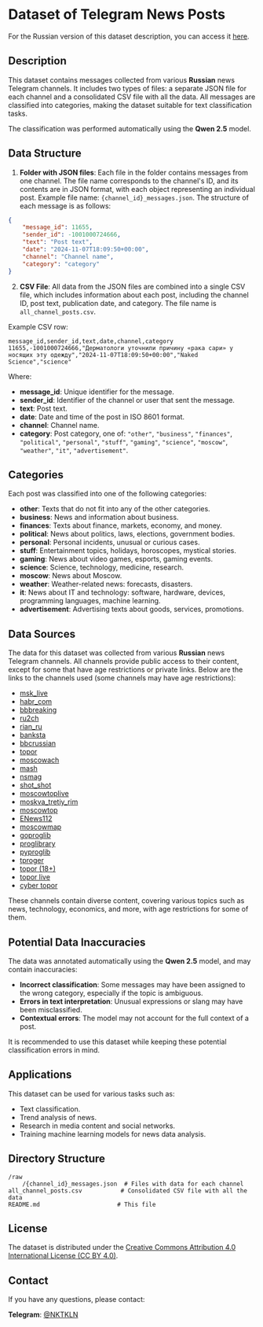 # Dataset of Telegram News Posts

For the Russian version of this dataset description, you can access it [here](README_ru.md).

## Description

This dataset contains messages collected from various **Russian** news Telegram channels. It includes two types of files: a separate JSON file for each channel and a consolidated CSV file with all the data. All messages are classified into categories, making the dataset suitable for text classification tasks.

The classification was performed automatically using the **Qwen 2.5** model.

## Data Structure

1. **Folder with JSON files**: Each file in the folder contains messages from one channel. The file name corresponds to the channel's ID, and its contents are in JSON format, with each object representing an individual post. Example file name: `{channel_id}_messages.json`. The structure of each message is as follows:

```json
{
    "message_id": 11655,
    "sender_id": -1001000724666,
    "text": "Post text",
    "date": "2024-11-07T18:09:50+00:00",
    "channel": "Channel name",
    "category": "category"
}
```

2. **CSV File**: All data from the JSON files are combined into a single CSV file, which includes information about each post, including the channel ID, post text, publication date, and category. The file name is `all_channel_posts.csv`.

Example CSV row:

```csv
message_id,sender_id,text,date,channel,category
11655,-1001000724666,"Дерматологи уточнили причину «рака сари» у носящих эту одежду","2024-11-07T18:09:50+00:00","Naked Science","science"
```

Where:

- **message_id**: Unique identifier for the message.
- **sender_id**: Identifier of the channel or user that sent the message.
- **text**: Post text.
- **date**: Date and time of the post in ISO 8601 format.
- **channel**: Channel name.
- **category**: Post category, one of: `"other"`, `"business"`, `"finances"`, `"political"`, `"personal"`, `"stuff"`, `"gaming"`, `"science"`, `"moscow"`, `"weather"`, `"it"`, `"advertisement"`.

## Categories

Each post was classified into one of the following categories:

- **other**: Texts that do not fit into any of the other categories.
- **business**: News and information about business.
- **finances**: Texts about finance, markets, economy, and money.
- **political**: News about politics, laws, elections, government bodies.
- **personal**: Personal incidents, unusual or curious cases.
- **stuff**: Entertainment topics, holidays, horoscopes, mystical stories.
- **gaming**: News about video games, esports, gaming events.
- **science**: Science, technology, medicine, research.
- **moscow**: News about Moscow.
- **weather**: Weather-related news: forecasts, disasters.
- **it**: News about IT and technology: software, hardware, devices, programming languages, machine learning.
- **advertisement**: Advertising texts about goods, services, promotions.

## Data Sources

The data for this dataset was collected from various **Russian** news Telegram channels. All channels provide public access to their content, except for some that have age restrictions or private links. Below are the links to the channels used (some channels may have age restrictions):

- [msk_live](https://t.me/msk_live)
- [habr_com](https://t.me/habr_com)
- [bbbreaking](https://t.me/bbbreaking)
- [ru2ch](https://t.me/ru2ch)
- [rian_ru](https://t.me/rian_ru)
- [banksta](https://t.me/banksta)
- [bbcrussian](https://t.me/bbcrussian)
- [topor](https://t.me/topor)
- [moscowach](https://t.me/moscowach)
- [mash](https://t.me/mash)
- [nsmag](https://t.me/nsmag)
- [shot_shot](https://t.me/shot_shot)
- [moscowtoplive](https://t.me/moscowtoplive)
- [moskva_tretiy_rim](https://t.me/moskva_tretiy_rim)
- [moscowtop](https://t.me/moscowtop)
- [ENews112](https://t.me/ENews112)
- [moscowmap](https://t.me/moscowmap)
- [goproglib](https://t.me/goproglib)
- [proglibrary](https://t.me/proglibrary)
- [pyproglib](https://t.me/pyproglib)
- [tproger](https://t.me/tproger)
- [topor (18+)](https://t.me/joinchat/ScL1FOCgJCbFNJK1)
- [topor live](https://t.me/+oDf_lVJzbNQyYWFi)
- [cyber topor](https://t.me/+iI538bjZlGJmYWQy)

These channels contain diverse content, covering various topics such as news, technology, economics, and more, with age restrictions for some of them.

## Potential Data Inaccuracies

The data was annotated automatically using the **Qwen 2.5** model, and may contain inaccuracies:

- **Incorrect classification**: Some messages may have been assigned to the wrong category, especially if the topic is ambiguous.
- **Errors in text interpretation**: Unusual expressions or slang may have been misclassified.
- **Contextual errors**: The model may not account for the full context of a post.

It is recommended to use this dataset while keeping these potential classification errors in mind.

## Applications

This dataset can be used for various tasks such as:

- Text classification.
- Trend analysis of news.
- Research in media content and social networks.
- Training machine learning models for news data analysis.

## Directory Structure

```filesystem
/raw
    /{channel_id}_messages.json  # Files with data for each channel
all_channel_posts.csv           # Consolidated CSV file with all the data
README.md                      # This file
```

## License

The dataset is distributed under the [Creative Commons Attribution 4.0 International License (CC BY 4.0)](LICENCE.md).

## Contact

If you have any questions, please contact:

**Telegram**: [@NKTKLN](https://t.me/NKTKLN)

